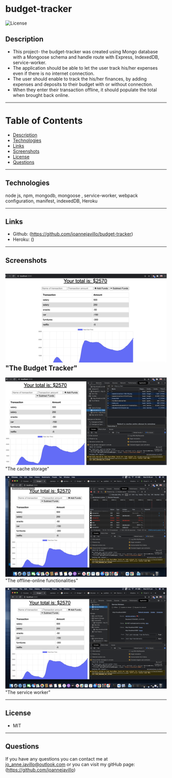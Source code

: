 # budget-tracker

![License](https://img.shields.io/badge/License-MIT-purple)

## Description 
- This project- the budget-tracker was created using Mongo database with a Mongoose schema and handle route with Express, IndexedDB, service-worker.
- The application should be able to let the user track his/her expenses even if there is no internet connection.
- The user should enable to track the his/her finances, by adding expenses and deposits to their budget with or without connection. 
- When they enter their transaction offline, it should populate the total when brought back online.

 ---
# Table of Contents 

  - [Description](#Description)
  - [Technologies](#Technologies)
  - [Links](#Links)
  - [Screenshots](#Screenshots)
  - [License](#License)
  - [Questions](#questions)
---

## Technologies
node js, npm, mongodb, mongoose , service-worker, webpack configuration, manifest, indexedDB, Heroku

---
## Links
 - Github: (https://github.com/joannejavillo/budget-tracker)
 - Heroku: ()
 
---
## Screenshots
![screenshot-of-mainpage](./public/assets/images/budgetpage.png) 
"The Budget Tracker"
---

![screenshot-of-image-one](./public/assets/images/cache-storage.png) 
"The cache storage"

![screenshot-of-image-two](./public/assets/images/offline-online.png) 
"The offline-online functionalities"

![screenshot-of-image-three](./public/assets/images/service-worker.png)
"The service worker"

---
## License
- MIT
---
## Questions
If you have any questions you can contact me at jo_anne.javillo@outlook.com or you can visit my gitHub page: (https://github.com/joannejavillo)